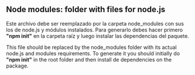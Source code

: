 ## Node modules: folder with files for node.js

Este archivo debe ser reemplazado por la carpeta node_modules con sus los de node.js y módulos instalados.
Para generarlo debes hacer primero **"npm init"** en la carpeta raíz y luego instalar las dependencias del paquete.

This file should be replaced by the node_modules folder with its actual node.js and modules requirements.
To generate it you should initially do **"npm init"** in the root folder and then install de dependencies on the package.
